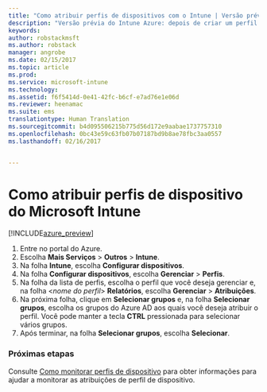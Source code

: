 ```yaml
---
title: "Como atribuir perfis de dispositivos com o Intune | Versão prévia do Intune Azure | Microsoft Docs"
description: "Versão prévia do Intune Azure: depois de criar um perfil de dispositivo do Intune, use este tópico para saber como atribuí-lo a dispositivos."
keywords: 
author: robstackmsft
ms.author: robstack
manager: angrobe
ms.date: 02/15/2017
ms.topic: article
ms.prod: 
ms.service: microsoft-intune
ms.technology: 
ms.assetid: f6f5414d-0e41-42fc-b6cf-e7ad76e1e06d
ms.reviewer: heenamac
ms.suite: ems
translationtype: Human Translation
ms.sourcegitcommit: b4d095506215b775d56d172e9aabae1737757310
ms.openlocfilehash: 0bc43e59c63fb07b07187bd9b8ae78fbc3aa0557
ms.lasthandoff: 02/16/2017


---
```


# <a name="how-to-assign-microsoft-intune-device-profiles"></a>Como atribuir perfis de dispositivo do Microsoft Intune

[!INCLUDE[azure_preview](../includes/azure_preview.md)]


1. Entre no portal do Azure.
2. Escolha **Mais Serviços** > **Outros** > **Intune**.
3. Na folha **Intune**, escolha **Configurar dispositivos**.
1. Na folha **Configurar dispositivos**, escolha **Gerenciar** > **Perfis**.
2. Na folha da lista de perfis, escolha o perfil que você deseja gerenciar e, na folha <*nome do perfil*> **Relatórios**, escolha **Gerenciar** > **Atribuições**.
3. Na próxima folha, clique em **Selecionar grupos** e, na folha **Selecionar grupos**, escolha os grupos do Azure AD aos quais você deseja atribuir o perfil. Você pode manter a tecla **CTRL** pressionada para selecionar vários grupos.
4. Após terminar, na folha **Selecionar grupos**, escolha **Selecionar**.

### <a name="next-steps"></a>Próximas etapas
Consulte [Como monitorar perfis de dispositivo](how-to-monitor-device-profiles.md) para obter informações para ajudar a monitorar as atribuições de perfil de dispositivo.

